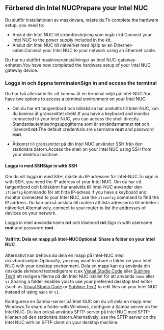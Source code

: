 ## <a name="prepare-your-intel-nuc"></a><span data-ttu-id="0b614-101">Förbered din Intel NUC</span><span class="sxs-lookup"><span data-stu-id="0b614-101">Prepare your Intel NUC</span></span>

<span data-ttu-id="0b614-102">Du slutför installationen av maskinvara, måste du:</span><span class="sxs-lookup"><span data-stu-id="0b614-102">To complete the hardware setup, you need to:</span></span>

- <span data-ttu-id="0b614-103">Anslut din Intel NUC till strömförsörjning som ingår i kit.</span><span class="sxs-lookup"><span data-stu-id="0b614-103">Connect your Intel NUC to the power supply included in the kit.</span></span>
- <span data-ttu-id="0b614-104">Anslut din Intel NUC till nätverket med hjälp av en Ethernet-kabel.</span><span class="sxs-lookup"><span data-stu-id="0b614-104">Connect your Intel NUC to your network using an Ethernet cable.</span></span>

<span data-ttu-id="0b614-105">Du har nu slutfört maskinvaruinställningar av Intel NUC-gateway-enheten.</span><span class="sxs-lookup"><span data-stu-id="0b614-105">You have now completed the hardware setup of your Intel NUC gateway device.</span></span>

### <a name="sign-in-and-access-the-terminal"></a><span data-ttu-id="0b614-106">Logga in och öppna terminalen</span><span class="sxs-lookup"><span data-stu-id="0b614-106">Sign in and access the terminal</span></span>

<span data-ttu-id="0b614-107">Du har två alternativ för att komma åt en terminal miljö på Intel-NUC:</span><span class="sxs-lookup"><span data-stu-id="0b614-107">You have two options to access a terminal environment on your Intel NUC:</span></span>

- <span data-ttu-id="0b614-108">Om du har ett tangentbord och bildskärm har anslutits till Intel-NUC, kan du komma åt gränssnittet direkt.</span><span class="sxs-lookup"><span data-stu-id="0b614-108">If you have a keyboard and monitor connected to your Intel NUC, you can access the shell directly.</span></span> <span data-ttu-id="0b614-109">Standardautentiseringsuppgifterna som är användarnamnet **rot** och lösenord **rot**.</span><span class="sxs-lookup"><span data-stu-id="0b614-109">The default credentials are username **root** and password **root**.</span></span>

- <span data-ttu-id="0b614-110">Åtkomst till gränssnittet på din Intel NUC använder SSH från den stationära datorn.</span><span class="sxs-lookup"><span data-stu-id="0b614-110">Access the shell on your Intel NUC using SSH from your desktop machine.</span></span>

#### <a name="sign-in-with-ssh"></a><span data-ttu-id="0b614-111">Logga in med SSH</span><span class="sxs-lookup"><span data-stu-id="0b614-111">Sign in with SSH</span></span>

<span data-ttu-id="0b614-112">Om du vill logga in med SSH, måste du IP-adressen för Intel-NUC.</span><span class="sxs-lookup"><span data-stu-id="0b614-112">To sign in with SSH, you need the IP address of your Intel NUC.</span></span> <span data-ttu-id="0b614-113">Om du har ett tangentbord och bildskärm har anslutits till Intel-NUC använder den `ifconfig` kommando för att hitta IP-adress.</span><span class="sxs-lookup"><span data-stu-id="0b614-113">If you have a keyboard and monitor connected to your Intel NUC, use the `ifconfig` command to find the IP address.</span></span> <span data-ttu-id="0b614-114">Du kan också ansluta till routern att lista adresserna till enheter i nätverket.</span><span class="sxs-lookup"><span data-stu-id="0b614-114">Alternatively, connect to your router to list the addresses of devices on your network.</span></span>

<span data-ttu-id="0b614-115">Logga in med användarnamn **rot** och lösenord **rot**.</span><span class="sxs-lookup"><span data-stu-id="0b614-115">Sign in with username **root** and password **root**.</span></span>

#### <a name="optional-share-a-folder-on-your-intel-nuc"></a><span data-ttu-id="0b614-116">Valfritt: Dela en mapp på Intel-NUC</span><span class="sxs-lookup"><span data-stu-id="0b614-116">Optional: Share a folder on your Intel NUC</span></span>

<span data-ttu-id="0b614-117">Alternativt kan behöva du dela en mapp på Intel-NUC med skrivbordsmiljön.</span><span class="sxs-lookup"><span data-stu-id="0b614-117">Optionally, you may want to share a folder on your Intel NUC with your desktop environment.</span></span> <span data-ttu-id="0b614-118">Dela en mapp kan du använda din önskade skrivbord textredigerare (t.ex [Visual Studio Code](https://code.visualstudio.com/) eller [Sublime Text](http://www.sublimetext.com/)) att redigera filerna på din Intel NUC istället för att använda `nano` eller `vi`.</span><span class="sxs-lookup"><span data-stu-id="0b614-118">Sharing a folder enables you to use your preferred desktop text editor (such as [Visual Studio Code](https://code.visualstudio.com/) or [Sublime Text](http://www.sublimetext.com/)) to edit files on your Intel NUC instead of using `nano` or `vi`.</span></span>

<span data-ttu-id="0b614-119">Konfigurera en Samba-server på Intel NUC om du vill dela en mapp med Windows.</span><span class="sxs-lookup"><span data-stu-id="0b614-119">To share a folder with Windows, configure a Samba server on the Intel NUC.</span></span> <span data-ttu-id="0b614-120">Du kan också använda SFTP-server på Intel NUC med SFTP-klienten på den stationära datorn.</span><span class="sxs-lookup"><span data-stu-id="0b614-120">Alternatively, use the SFTP server on the Intel NUC with an SFTP client on your desktop machine.</span></span>
